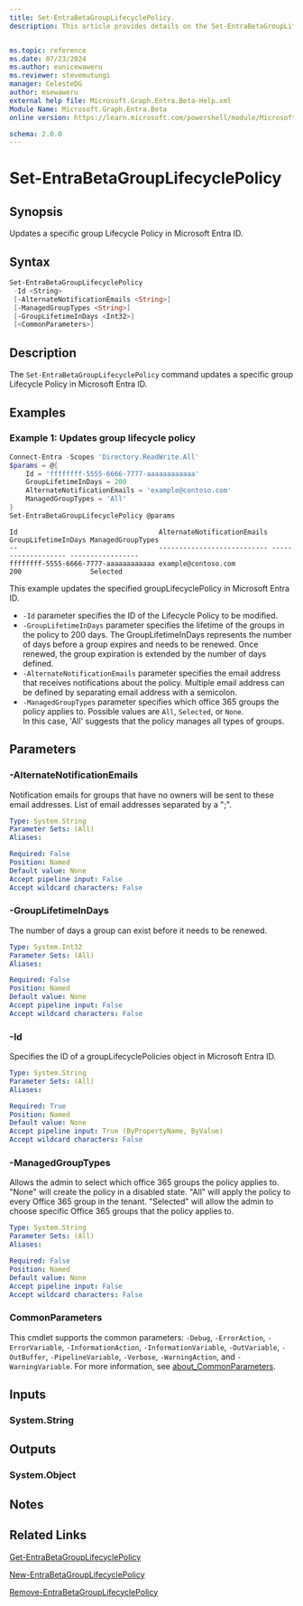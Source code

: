 ```yaml
---
title: Set-EntraBetaGroupLifecyclePolicy.
description: This article provides details on the Set-EntraBetaGroupLifecyclePolicy command.


ms.topic: reference
ms.date: 07/23/2024
ms.author: eunicewaweru
ms.reviewer: stevemutungi
manager: CelesteDG
author: msewaweru
external help file: Microsoft.Graph.Entra.Beta-Help.xml
Module Name: Microsoft.Graph.Entra.Beta
online version: https://learn.microsoft.com/powershell/module/Microsoft.Graph.Entra.Beta/Set-EntraBetaGroupLifecyclePolicy

schema: 2.0.0
---
```


# Set-EntraBetaGroupLifecyclePolicy

## Synopsis

Updates a specific group Lifecycle Policy in Microsoft Entra ID.

## Syntax

```powershell
Set-EntraBetaGroupLifecyclePolicy 
 -Id <String>
 [-AlternateNotificationEmails <String>] 
 [-ManagedGroupTypes <String>] 
 [-GroupLifetimeInDays <Int32>] 
 [<CommonParameters>]
```

## Description

The `Set-EntraBetaGroupLifecyclePolicy` command updates a specific group Lifecycle Policy in Microsoft Entra ID.

## Examples

### Example 1: Updates group lifecycle policy

```powershell
Connect-Entra -Scopes 'Directory.ReadWrite.All'
$params = @{
    Id = 'ffffffff-5555-6666-7777-aaaaaaaaaaaa'
    GroupLifetimeInDays = 200 
    AlternateNotificationEmails = 'example@contoso.com' 
    ManagedGroupTypes = 'All'
}
Set-EntraBetaGroupLifecyclePolicy @params
```

```Output
Id                                   AlternateNotificationEmails GroupLifetimeInDays ManagedGroupTypes
--                                   --------------------------- ------------------- -----------------
ffffffff-5555-6666-7777-aaaaaaaaaaaa example@contoso.com                     200                 Selected
```

This example updates the specified groupLifecyclePolicy in Microsoft Entra ID.

- `-Id` parameter specifies the ID of the Lifecycle Policy to be modified.
- `-GroupLifetimeInDays` parameter specifies the lifetime of the groups in the policy to 200 days. The GroupLifetimeInDays represents the number of days before a group expires and needs to be renewed. Once renewed, the group expiration is extended by the number of days defined.
- `-AlternateNotificationEmails` parameter specifies the email address that receives notifications about the policy. Multiple email address can be defined by separating email address with a semicolon.
- `-ManagedGroupTypes` parameter specifies which office 365 groups the policy applies to. Possible values are `All`, `Selected`, or `None`.  
In this case, 'All' suggests that the policy manages all types of groups.

## Parameters

### -AlternateNotificationEmails

Notification emails for groups that have no owners will be sent to these email addresses.
List of email addresses separated by a ";".

```yaml
Type: System.String
Parameter Sets: (All)
Aliases:

Required: False
Position: Named
Default value: None
Accept pipeline input: False
Accept wildcard characters: False
```

### -GroupLifetimeInDays

The number of days a group can exist before it needs to be renewed.

```yaml
Type: System.Int32
Parameter Sets: (All)
Aliases:

Required: False
Position: Named
Default value: None
Accept pipeline input: False
Accept wildcard characters: False
```

### -Id

Specifies the ID of a groupLifecyclePolicies object in Microsoft Entra ID.

```yaml
Type: System.String
Parameter Sets: (All)
Aliases:

Required: True
Position: Named
Default value: None
Accept pipeline input: True (ByPropertyName, ByValue)
Accept wildcard characters: False
```

### -ManagedGroupTypes

Allows the admin to select which office 365 groups the policy applies to.
"None" will create the policy in a disabled state.
"All" will apply the policy to every Office 365 group in the tenant.
"Selected" will allow the admin to choose specific Office 365 groups that the policy applies to.

```yaml
Type: System.String
Parameter Sets: (All)
Aliases:

Required: False
Position: Named
Default value: None
Accept pipeline input: False
Accept wildcard characters: False
```

### CommonParameters

This cmdlet supports the common parameters: `-Debug`, `-ErrorAction`, `-ErrorVariable`, `-InformationAction`, `-InformationVariable`, `-OutVariable`, `-OutBuffer`, `-PipelineVariable`, `-Verbose`, `-WarningAction`, and `-WarningVariable`. For more information, see [about_CommonParameters](https://go.microsoft.com/fwlink/?LinkID=113216).

## Inputs

### System.String

## Outputs

### System.Object

## Notes

## Related Links

[Get-EntraBetaGroupLifecyclePolicy](Get-EntraBetaGroupLifecyclePolicy.md)

[New-EntraBetaGroupLifecyclePolicy](New-EntraBetaGroupLifecyclePolicy.md)

[Remove-EntraBetaGroupLifecyclePolicy](Remove-EntraBetaGroupLifecyclePolicy.md)
